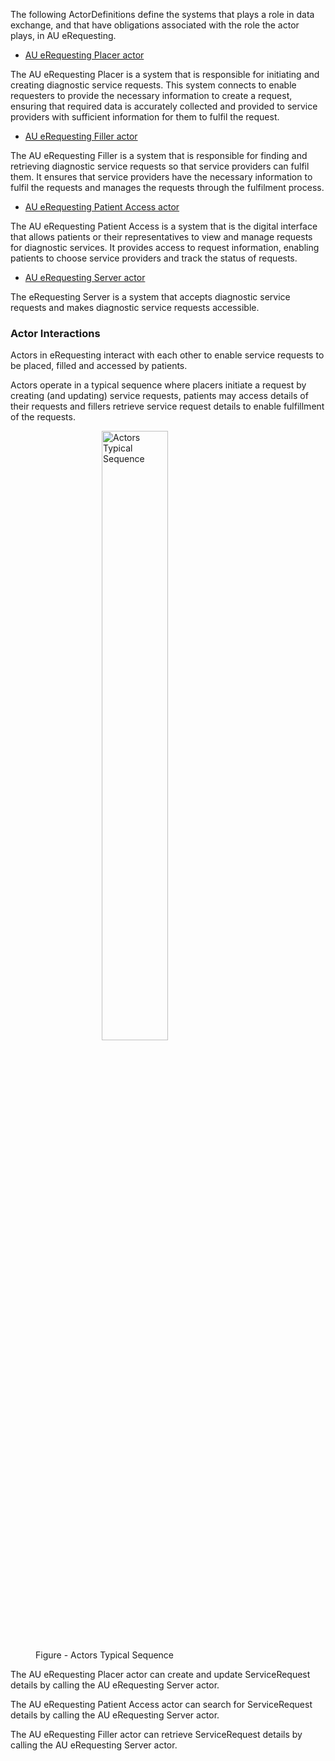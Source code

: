 The following ActorDefinitions define the systems that plays a role in data exchange, and that have obligations associated with the role the actor plays, in AU eRequesting.

- [AU eRequesting Placer actor](ActorDefinition-au-erequesting-actor-placer.html)

The AU eRequesting Placer is a system that is responsible for initiating and creating diagnostic service requests. This system connects to enable requesters to provide the necessary information to create a request, ensuring that required data is accurately collected and provided to service providers with sufficient information for them to fulfil the request.  

- [AU eRequesting Filler actor](ActorDefinition-au-erequesting-actor-filler.html)

The AU eRequesting Filler is a system that is responsible for finding and retrieving diagnostic service requests so that service providers can fulfil them. It ensures that service providers have the necessary information to fulfil the requests and manages the requests through the fulfilment process.

- [AU eRequesting Patient Access actor](ActorDefinition-au-erequesting-actor-patientaccess.html)

The AU eRequesting Patient Access is a system that is the digital interface that allows patients or their representatives to view and manage requests for diagnostic services. It provides access to request information, enabling patients to choose service providers and track the status of requests.

- [AU eRequesting Server actor](ActorDefinition-au-erequesting-actor-server.html)

The eRequesting Server is a system that accepts diagnostic service requests and makes diagnostic service requests accessible.

### Actor Interactions
Actors in eRequesting interact with each other to enable service requests to be placed, filled and accessed by patients.  

Actors operate in a typical sequence where placers initiate a request by creating (and updating) service requests, patients may access details of their requests and fillers retrieve service request details to enable fulfillment of the requests. 

<figure>
<div> 
    <img src="actors-sequence.png" alt="Actors Typical Sequence" style="width:50%;margin-left:auto;margin-right:auto;display:block"/>
</div>
<figcaption>Figure - Actors Typical Sequence</figcaption>
</figure>
<p></p>

The AU eRequesting Placer actor can create and update ServiceRequest details by calling the AU eRequesting Server actor.

The AU eRequesting Patient Access actor can search for ServiceRequest details by calling the AU eRequesting Server actor.

The AU eRequesting Filler actor can retrieve ServiceRequest details by calling the AU eRequesting Server actor.
